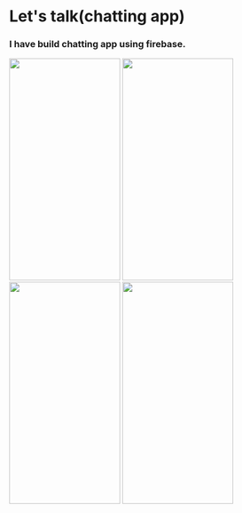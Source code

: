 # Let's talk(chatting app)
### I have build chatting app using firebase.
<p float="left">
  <img src="https://user-images.githubusercontent.com/91149068/204265229-db9cf8d0-4364-4bcb-a368-2e36739495d9.png" width="200" height="400" />
  <img src="https://user-images.githubusercontent.com/91149068/204265611-423d8aad-5c4f-4591-9bcd-37908062aabf.png" width="200" height="400" />
  <img src="https://user-images.githubusercontent.com/91149068/204265941-5b4979f6-69cc-4612-a649-0a220acbf79f.png" width="200" height="400" />
  <img src="https://user-images.githubusercontent.com/91149068/204266560-a1d65464-06b9-471e-b466-271e61121284.png" width="200" height="400" /> 
</p>
